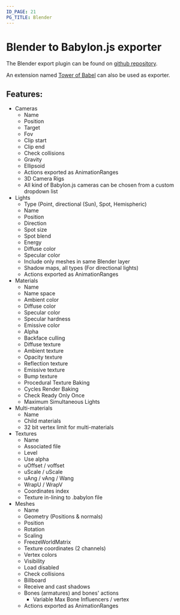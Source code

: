 ```yaml
---
ID_PAGE: 21
PG_TITLE: Blender
---
```

# Blender to Babylon.js exporter

The Blender export plugin can be found on [github repository](https://github.com/BabylonJS/Babylon.js/tree/master/Exporters/Blender).

An extension named [Tower of Babel](https://github.com/BabylonJS/Extensions/tree/master/QueuedInterpolation/Blender) can also be used as exporter.

## Features: 

* Cameras
  * Name
  * Position
  * Target
  * Fov
  * Clip start
  * Clip end
  * Check collisions
  * Gravity
  * Ellipsoid
  * Actions exported as AnimationRanges
  * 3D Camera Rigs
  * All kind of Babylon.js cameras can be chosen from a custom dropdown list
* Lights
  * Type (Point, directional (Sun), Spot, Hemispheric)
  * Name
  * Position
  * Direction
  * Spot size
  * Spot blend 
  * Energy
  * Diffuse color
  * Specular color
  * Include only meshes in same Blender layer
  * Shadow maps, all types (For directional lights)
  * Actions exported as AnimationRanges
* Materials
  * Name
  * Name space
  * Ambient color
  * Diffuse color
  * Specular color
  * Specular hardness
  * Emissive color
  * Alpha
  * Backface culling
  * Diffuse texture
  * Ambient texture
  * Opacity texture
  * Reflection texture
  * Emissive texture
  * Bump texture
  * Procedural Texture Baking
  * Cycles Render Baking
  * Check Ready Only Once
  * Maximum Simultaneous Lights
* Multi-materials
  * Name
  * Child materials
  * 32 bit vertex limit for multi-materials
* Textures
  * Name
  * Associated file
  * Level
  * Use alpha
  * uOffset / voffset
  * uScale / uScale
  * uAng / vAng / Wang
  * WrapU / WrapV
  * Coordinates index
  * Texture in-lining to .babylon file
* Meshes
  * Name
  * Geometry (Positions & normals)
  * Position
  * Rotation
  * Scaling
  * FreezeWorldMatrix
  * Texture coordinates (2 channels)
  * Vertex colors
  * Visibility
  * Load disabled
  * Check collisions
  * Billboard
  * Receive and cast shadows
  * Bones (armatures) and bones' actions
    * Variable Max Bone Influencers / vertex
  * Actions exported as AnimationRanges